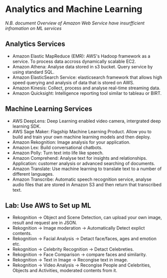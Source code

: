 # Analytics and Machine Learning

*N.B. document Overview of Amazon Web Service have insurfficient infromation on ML services*

## Analytics Services

* Amazon Elastic MapReduce (EMR): AWS's Hadoop framework as a service. To process data accross dynamically scalable EC2.
* Amazon Athena: Analyse data stored in s3 bucket. Query service by using standard SQL.
* Amazon ElasticSearch Service: elasticsearch framework that allows high speed querying and analysis of data that is stored on AWS.
* Amazon Kinesis: Collect, process and analyse real-time streaming data.
* Amazon Quicksight: Intelligence reporting tool similar to tableau or BIRT.

## Machine Learning Services

* AWS DeepLens: Deep Learning enabled video camera, intergrated deep learning SDK.
* AWS Sage Maker: Flagship Machine Learning Product. Allow you to build and train your own machine learning models and then deploy.
* Amazon Rekognition: Image analysis for your application.
* Amazon Lex: Build conversational chatbots.
* Amazon Polly: Turn text into life like speech.
* Amazon Comprehend: Analyse text for insights and relationships. Application: customer analysis or advanced searching of documents.
* Amazon Translate: Use machine learning to translate text to a number of different languages.
* Amazon Transcribe: Automatic speech recognition service, analyse audio files that are stored in Amazon S3 and then return that transcribed text.

## Lab: Use AWS to Set up ML

* Rekognition -> Object and Scene Detection, can upload your own image, result and request are in JSON.
* Rekognition -> Image moderation -> Automatically Detect explict contents.
* Rekognition -> Facial Analysis -> Detact face/faces, ages and emotion etc.
* Rekognition -> Celebrity Recognition -> Detact Celebreties.
* Rekognition -> Face Comparison -> compare faces and similarity.
* Rekognition -> Text in Image -> Recongise text in image.
* Rekognition -> Video Analysis -> Recongise People and Celebrities, Objects and Activities, moderated contents from it.